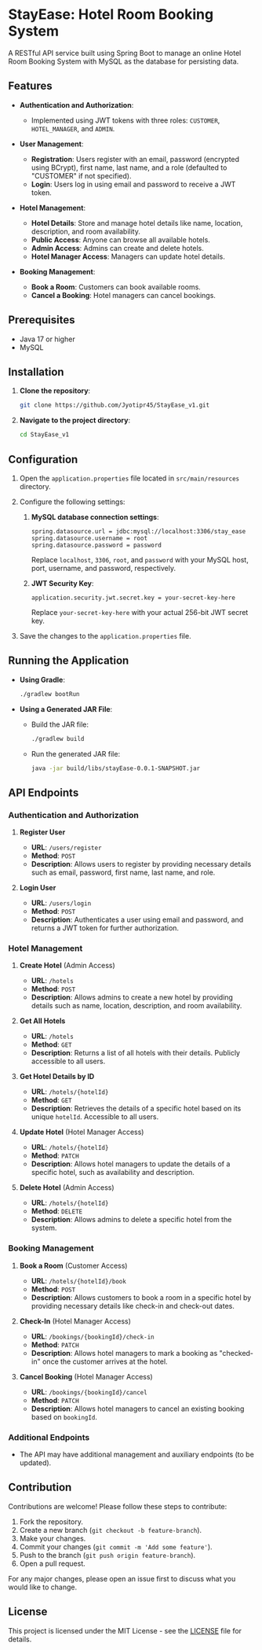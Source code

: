 # StayEase: Hotel Room Booking System

A RESTful API service built using Spring Boot to manage an online Hotel Room Booking System with MySQL as the database for persisting data.

## Features

- **Authentication and Authorization**:
  - Implemented using JWT tokens with three roles: `CUSTOMER`, `HOTEL_MANAGER`, and `ADMIN`.
  
- **User Management**:
  - **Registration**: Users register with an email, password (encrypted using BCrypt), first name, last name, and a role (defaulted to "CUSTOMER" if not specified).
  - **Login**: Users log in using email and password to receive a JWT token.

- **Hotel Management**:
  - **Hotel Details**: Store and manage hotel details like name, location, description, and room availability.
  - **Public Access**: Anyone can browse all available hotels.
  - **Admin Access**: Admins can create and delete hotels.
  - **Hotel Manager Access**: Managers can update hotel details.
  
- **Booking Management**:
  - **Book a Room**: Customers can book available rooms.
  - **Cancel a Booking**: Hotel managers can cancel bookings.

## Prerequisites

- Java 17 or higher
- MySQL

## Installation

1. **Clone the repository**:

    ```bash
    git clone https://github.com/Jyotipr45/StayEase_v1.git
    ```

2. **Navigate to the project directory**:

    ```bash
    cd StayEase_v1
    ```

## Configuration

1. Open the `application.properties` file located in `src/main/resources` directory.

2. Configure the following settings:
   1. **MySQL database connection settings**:

      ```properties
      spring.datasource.url = jdbc:mysql://localhost:3306/stay_ease
      spring.datasource.username = root
      spring.datasource.password = password
      ```

      Replace `localhost`, `3306`, `root`, and `password` with your MySQL host, port, username, and password, respectively.

   2. **JWT Security Key**:
   
      ```properties
      application.security.jwt.secret.key = your-secret-key-here
      ```

      Replace `your-secret-key-here` with your actual 256-bit JWT secret key.

3. Save the changes to the `application.properties` file.

## Running the Application

* **Using Gradle**:

    ```bash
    ./gradlew bootRun
    ```

* **Using a Generated JAR File**:

  - Build the JAR file:

    ```bash
    ./gradlew build
    ```

  - Run the generated JAR file:

    ```bash
    java -jar build/libs/stayEase-0.0.1-SNAPSHOT.jar
    ```

## API Endpoints

### **Authentication and Authorization**

1. **Register User**
   - **URL**: `/users/register`
   - **Method**: `POST`
   - **Description**: Allows users to register by providing necessary details such as email, password, first name, last name, and role.

2. **Login User**
   - **URL**: `/users/login`
   - **Method**: `POST`
   - **Description**: Authenticates a user using email and password, and returns a JWT token for further authorization.

### **Hotel Management**

1. **Create Hotel** (Admin Access)
   - **URL**: `/hotels`
   - **Method**: `POST`
   - **Description**: Allows admins to create a new hotel by providing details such as name, location, description, and room availability.

2. **Get All Hotels**
   - **URL**: `/hotels`
   - **Method**: `GET`
   - **Description**: Returns a list of all hotels with their details. Publicly accessible to all users.

3. **Get Hotel Details by ID**
   - **URL**: `/hotels/{hotelId}`
   - **Method**: `GET`
   - **Description**: Retrieves the details of a specific hotel based on its unique `hotelId`. Accessible to all users.

4. **Update Hotel** (Hotel Manager Access)
   - **URL**: `/hotels/{hotelId}`
   - **Method**: `PATCH`
   - **Description**: Allows hotel managers to update the details of a specific hotel, such as availability and description.

5. **Delete Hotel** (Admin Access)
   - **URL**: `/hotels/{hotelId}`
   - **Method**: `DELETE`
   - **Description**: Allows admins to delete a specific hotel from the system.

### **Booking Management**

1. **Book a Room** (Customer Access)
   - **URL**: `/hotels/{hotelId}/book`
   - **Method**: `POST`
   - **Description**: Allows customers to book a room in a specific hotel by providing necessary details like check-in and check-out dates.

2. **Check-In** (Hotel Manager Access)
   - **URL**: `/bookings/{bookingId}/check-in`
   - **Method**: `PATCH`
   - **Description**: Allows hotel managers to mark a booking as "checked-in" once the customer arrives at the hotel.

3. **Cancel Booking** (Hotel Manager Access)
   - **URL**: `/bookings/{bookingId}/cancel`
   - **Method**: `PATCH`
   - **Description**: Allows hotel managers to cancel an existing booking based on `bookingId`.

### **Additional Endpoints**
- The API may have additional management and auxiliary endpoints (to be updated).

## Contribution

Contributions are welcome! Please follow these steps to contribute:

1. Fork the repository.
2. Create a new branch (`git checkout -b feature-branch`).
3. Make your changes.
4. Commit your changes (`git commit -m 'Add some feature'`).
5. Push to the branch (`git push origin feature-branch`).
6. Open a pull request.

For any major changes, please open an issue first to discuss what you would like to change.

## License

This project is licensed under the MIT License - see the [LICENSE](https://github.com/Jyotipr45/StayEase_v1/blob/main/LICENSE) file for details.

